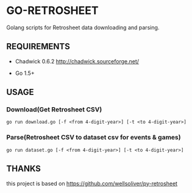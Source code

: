 GO-RETROSHEET
=============

Golang scripts for Retrosheet data downloading and parsing.

REQUIREMENTS
---------------

- Chadwick 0.6.2 http://chadwick.sourceforge.net/

- Go 1.5+

USAGE
---------------

### Download(Get Retrosheet CSV)

    go run download.go [-f <from 4-digit-year>] [-t <to 4-digit-year>]

### Parse(Retrosheet CSV to dataset csv for events & games)

    go run dataset.go [-f <from 4-digit-year>] [-t <to 4-digit-year>]

THANKS
---------------

this project is based on https://github.com/wellsoliver/py-retrosheet